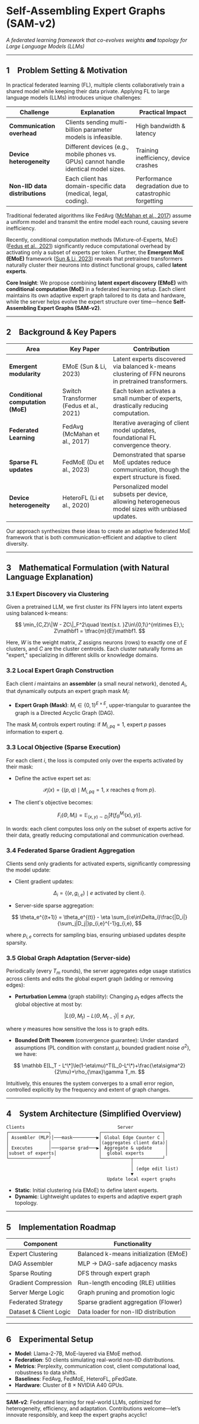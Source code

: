 # Self-Assembling Expert Graphs (SAM-v2)

*A federated learning framework that co-evolves weights **and** topology for Large Language Models (LLMs)*

---

## 1 Problem Setting & Motivation

In practical federated learning (FL), multiple clients collaboratively train a shared model while keeping their data private. Applying FL to large language models (LLMs) introduces unique challenges:

| Challenge                      | Explanation                                                                           | Practical Impact                                       |
| ------------------------------ | ------------------------------------------------------------------------------------- | ------------------------------------------------------ |
| **Communication overhead**     | Clients sending multi-billion parameter models is infeasible.                         | High bandwidth & latency                               |
| **Device heterogeneity**       | Different devices (e.g., mobile phones vs. GPUs) cannot handle identical model sizes. | Training inefficiency, device crashes                  |
| **Non-IID data distributions** | Each client has domain-specific data (medical, legal, coding).                        | Performance degradation due to catastrophic forgetting |

Traditional federated algorithms like FedAvg ([McMahan et al., 2017](https://arxiv.org/abs/1602.05629)) assume a uniform model and transmit the entire model each round, causing severe inefficiency.

Recently, conditional computation methods (Mixture-of-Experts, MoE) ([Fedus et al., 2021](https://arxiv.org/abs/2101.03961)) significantly reduce computational overhead by activating only a subset of experts per token. Further, the **Emergent MoE (EMoE)** framework ([Sun & Li, 2023](https://arxiv.org/abs/2305.06275)) reveals that pretrained transformers naturally cluster their neurons into distinct functional groups, called **latent experts**.

**Core Insight**: We propose combining **latent expert discovery (EMoE)** with **conditional computation (MoE)** in a federated learning setup. Each client maintains its own adaptive expert graph tailored to its data and hardware, while the server helps evolve the expert structure over time—hence **Self-Assembling Expert Graphs (SAM-v2)**.

---

## 2 Background & Key Papers

| Area                              | Key Paper                               | Contribution                                                                                         |
| --------------------------------- | --------------------------------------- | ---------------------------------------------------------------------------------------------------- |
| **Emergent modularity**           | EMoE (Sun & Li, 2023)                   | Latent experts discovered via balanced k-means clustering of FFN neurons in pretrained transformers. |
| **Conditional computation (MoE)** | Switch Transformer (Fedus et al., 2021) | Each token activates a small number of experts, drastically reducing computation.                    |
| **Federated Learning**            | FedAvg (McMahan et al., 2017)           | Iterative averaging of client model updates, foundational FL convergence theory.                     |
| **Sparse FL updates**             | FedMoE (Du et al., 2023)                | Demonstrated that sparse MoE updates reduce communication, though the expert structure is fixed.     |
| **Device heterogeneity**          | HeteroFL (Li et al., 2020)              | Personalized model subsets per device, allowing heterogeneous model sizes with unbiased updates.     |

Our approach synthesizes these ideas to create an adaptive federated MoE framework that is both communication-efficient and adaptive to client diversity.

---

## 3 Mathematical Formulation (with Natural Language Explanation)

### 3.1 Expert Discovery via Clustering

Given a pretrained LLM, we first cluster its FFN layers into latent experts using balanced k-means:

$$
  \min_{C,Z}\|W - ZC\|_F^2\quad
  \text{s.t. }Z\in\{0,1\}^{m\times E},\; Z\mathbf1 = \tfrac{m}{E}\mathbf1.
$$

Here, $W$ is the weight matrix, $Z$ assigns neurons (rows) to exactly one of $E$ clusters, and $C$ are the cluster centroids. Each cluster naturally forms an "expert," specializing in different skills or knowledge domains.

### 3.2 Local Expert Graph Construction

Each client $i$ maintains an **assembler** (a small neural network), denoted $A_i$, that dynamically outputs an expert graph mask $M_i$:

* **Expert Graph (Mask)**: $M_i \in \{0,1\}^{E\times E}$, upper-triangular to guarantee the graph is a Directed Acyclic Graph (DAG).

The mask $M_i$ controls expert routing: if $M_{i,pq}=1$, expert $p$ passes information to expert $q$.

### 3.3 Local Objective (Sparse Execution)

For each client $i$, the loss is computed only over the experts activated by their mask:

* Define the active expert set as:

$$
\mathcal P_i(x) = \{(p,q)\mid M_{i,pq}=1,\; x\text{ reaches }q\text{ from }p\}.
$$

* The client's objective becomes:

$$
F_i(\Theta,M_i) = \mathbb E_{(x,y)\sim D_i}\bigl[\ell(f_\Theta^{M_i}(x),y)\bigr].
$$

In words: each client computes loss only on the subset of experts active for their data, greatly reducing computational and communication overhead.

### 3.4 Federated Sparse Gradient Aggregation

Clients send only gradients for activated experts, significantly compressing the model update:

* Client gradient updates:

$$
\Delta_i = \{(e, g_{i,e}) \mid e\text{ activated by client }i\}.
$$

* Server-side sparse aggregation:

$$
\theta_e^{(t+1)} = \theta_e^{(t)} - \eta \sum_{i:e\in\Delta_i}\frac{|D_i|}{\sum_j|D_j|}p_{i,e}^{-1}g_{i,e},
$$

where $p_{i,e}$ corrects for sampling bias, ensuring unbiased updates despite sparsity.

### 3.5 Global Graph Adaptation (Server-side)

Periodically (every $T_m$ rounds), the server aggregates edge usage statistics across clients and edits the global expert graph (adding or removing edges):

* **Perturbation Lemma** (graph stability): Changing $\rho_t$ edges affects the global objective at most by:

$$
|L(\Theta,M_{t})-L(\Theta,M_{t-1})|\le \rho_t\gamma,
$$

where $\gamma$ measures how sensitive the loss is to graph edits.

* **Bounded Drift Theorem** (convergence guarantee): Under standard assumptions (PL condition with constant $\mu$, bounded gradient noise $\sigma^2$), we have:

$$
\mathbb E[L_T - L^\*]\le(1-\eta\mu)^T(L_0-L^\*)+\frac{\eta\sigma^2}{2\mu}+\rho_{\max}\gamma T_m.
$$

Intuitively, this ensures the system converges to a small error region, controlled explicitly by the frequency and extent of graph changes.

---

## 4 System Architecture (Simplified Overview)

```
Clients                                   Server
┌───────────────┐                  ┌───────────────────────┐
│ Assembler (MLP)│───mask─────────▶│ Global Edge Counter C │
│               │                  │(aggregates client data)│
│ Executes      │───sparse grad───▶│ Aggregate & update     │
│subset of experts│                │  global experts        │
└───────────────┘                  └───────────┬───────────┘
                                               │
                                               │ (edge edit list)
                                               ▼
                                      Update local expert graphs
```

* **Static**: Initial clustering (via EMoE) to define latent experts.
* **Dynamic**: Lightweight updates to experts and adaptive expert graph topology.

---

## 5 Implementation Roadmap

| Component              | Functionality                          |
| ---------------------- | -------------------------------------- | 
| Expert Clustering      | Balanced k-means initialization (EMoE) | 
| DAG Assembler          | MLP → DAG-safe adjacency masks         | 
| Sparse Routing         | DFS through expert graph               | 
| Gradient Compression   | Run-length encoding (RLE) utilities    | 
| Server Merge Logic     | Graph pruning and promotion logic      | 
| Federated Strategy     | Sparse gradient aggregation (Flower)   | 
| Dataset & Client Logic | Data loader for non-IID distribution   | 

---

## 6 Experimental Setup

* **Model**: Llama-2-7B, MoE-layered via EMoE method.
* **Federation**: 50 clients simulating real-world non-IID distributions.
* **Metrics**: Perplexity, communication cost, client computational load, robustness to data shifts.
* **Baselines**: FedAvg, FedMoE, HeteroFL, pFedGate.
* **Hardware**: Cluster of 8 × NVIDIA A40 GPUs.

---

**SAM-v2**: Federated learning for real-world LLMs, optimized for heterogeneity, efficiency, and adaptation. Contributions welcome—let’s innovate responsibly, and keep the expert graphs acyclic!
